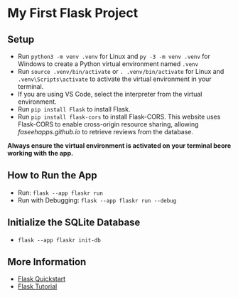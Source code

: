 # My First Flask Project

## Setup

- Run `python3 -m venv .venv` for Linux and `py -3 -m venv .venv` for Windows to create a Python virtual environment named `.venv`
- Run `source .venv/bin/activate` or `. .venv/bin/activate` for Linux and `.venv\Scripts\activate` to activate the virtual environment in your terminal.
- If you are using VS Code, select the interpreter from the virtual environment.
- Run `pip install Flask` to install Flask.
- Run `pip install flask-cors` to install Flask-CORS. This website uses Flask-CORS to enable cross-origin resource sharing, allowing *faseehapps.github.io* to retrieve reviews from the database.

**Always ensure the virtual environment is activated on your terminal beore working with the app.**

## How to Run the App

- Run: `flask --app flaskr run`
- Run with Debugging: `flask --app flaskr run --debug`

## Initialize the SQLite Database

- `flask --app flaskr init-db`

## More Information

- [Flask Quickstart](https://flask.palletsprojects.com/en/stable/quickstart/)
- [Flask Tutorial](https://flask.palletsprojects.com/en/stable/tutorial/)